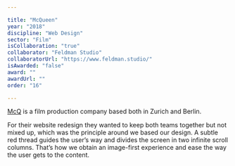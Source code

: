 ```yaml
---

title: "McQueen"
year: "2018"
discipline: "Web Design"
sector: "Film"
isCollaboration: "true"
collaborator: "Feldman Studio"
collaboratorUrl: "https://www.feldman.studio/"
isAwarded: "false"
award: ""
awardUrl: ""
order: "16"

---
```


[McQ](https://www.whomcq.com/ "McQueen film production company") is a film production company based both in Zurich and Berlin. 

For their website redesign they wanted to keep both teams together but not mixed up, which was the principle around we based our design. A subtle red thread guides the user’s way and divides the screen in two infinite scroll columns. That’s how we obtain an image-first experience and ease the way the user gets to the content.